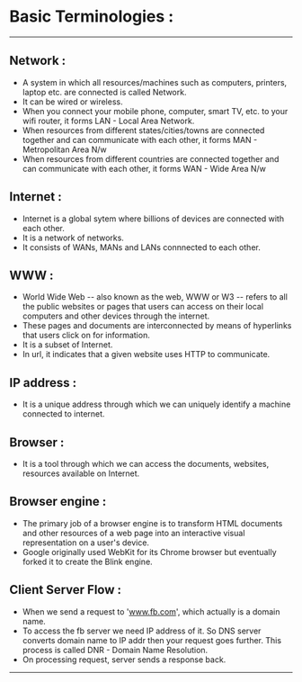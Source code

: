 # Basic Terminologies :

---

## Network :

- A system in which all resources/machines such as computers, printers, laptop etc. are connected is called Network.
- It can be wired or wireless.
- When you connect your mobile phone, computer, smart TV, etc. to your wifi router, it forms LAN - Local Area Network.
- When resources from different states/cities/towns are connected together and can communicate with each other, it forms MAN - Metropolitan Area N/w
- When resources from different countries are connected together and can communicate with each other, it forms WAN - Wide Area N/w

## Internet :

- Internet is a global sytem where billions of devices are connected with each other.
- It is a network of networks.
- It consists of WANs, MANs and LANs connnected to each other.

## WWW :

- World Wide Web -- also known as the web, WWW or W3 -- refers to all the public websites or pages that users can access on their local computers and other devices through the internet. 
- These pages and documents are interconnected by means of hyperlinks that users click on for information.
- It is a subset of Internet.
- In url, it indicates that a given website uses HTTP to communicate.

## IP address :

- It is a unique address through which we can uniquely identify a machine connected to internet.

## Browser :

- It is a tool through which we can access the documents, websites, resources available on Internet.

## Browser engine :

- The primary job of a browser engine is to transform HTML documents and other resources of a web page into an interactive visual representation on a user's device.
- Google originally used WebKit for its Chrome browser but eventually forked it to create the Blink engine.

## Client Server Flow :

- When we send a request to 'www.fb.com', which actually is a domain name.
- To access the fb server we need IP address of it. So DNS server converts domain name to IP addr then your request goes further. This process is called DNR - Domain Name Resolution.
- On processing request, server sends a response back.

---













